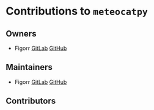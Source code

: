 # Contributions to `meteocatpy`

## Owners

- Figorr [GitLab](https://gitlab.com/figorr) [GitHub](https://github.com/figorr)

## Maintainers

- Figorr [GitLab](https://gitlab.com/figorr) [GitHub](https://github.com/figorr)

## Contributors

